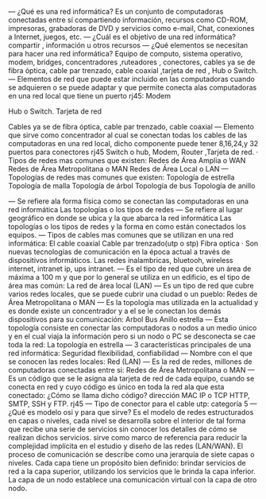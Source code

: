 —  ¿Qué es una red informática?
Es un conjunto de computadoras conectadas entre sí compartiendo información, recursos como CD-ROM, impresoras, grabadoras de DVD y servicios como e-mail, Chat, conexiones a Internet, juegos, etc.
—  ¿Cuál es el objetivo de una red informática?
compartir , información u otros recursos
—  ¿Qué elementos se necesitan para hacer una red informática?
Equipo de computo, sistema operativo, modem, bridges, concentradores ,ruteadores , conectores, cables ya se de fibra óptica, cable par trenzado, cable coaxial ,tarjeta de red , Hub o Switch.
—  Elementos de red que puede estar incluido en las computadoras cuando se adquieren o se puede adaptar y que permite conecta alas computadoras en una red local que tiene un puerto rj45:
Modem      
  

Hub o Switch.
Tarjeta de red

Cables ya se de fibra óptica, cable par trenzado, cable coaxial
—  Elemento que sirve como concentrador al cual se conectan todas los cables de las computadoras en una red local, dicho componente puede tener 8,16,24,y 32 puertos para conectores rj45
 Switch o hub, Modem, Router ,Tarjeta de red.
·         Tipos de redes mas comunes que existen:
Redes de Área Amplia o WAN
Redes de Área Metropolitana o MAN
Redes de Área Local o LAN
—  Topologías de redes mas comunes que existen:
Topología de estrella
Topología de malla
Topología de árbol
Topología de bus
Topología de anillo

—  Se refiere ala forma física como se conectan las computadoras en una red informática
Las topologías o los tipos de redes
—  Se refiere al lugar geográfico en donde se ubica y la que abarca la red informática
Las topologías o los tipos de redes y  la forma en como están conectados los equipos.
—  Tipos de cables mas comunes que se utilizan en una red informática:
El cable coaxial
Cable par trenzado(utp o stp)
Fibra optica
·         Son nuevas tecnologías de comunicación en la época actual a través de dispositivos informáticos.
Las redes inalambricas, bluetooh, wireless internet, intranet ip, ups intranet.
—  Es el tipo de red que cubre un área de máxima a 100 m y que por lo general se utiliza en un edificio, es el tipo de área mas común:
La red de área local (LAN)
—  Es un tipo de red que cubre varios redes locales, que se puede cubrir una ciudad o un pueblo:
Redes de Área Metropolitana o MAN
—  Es la topología mas utilizada en la actualidad y es donde existe un concentrador y a el se le conectan los demás dispositivos para su comunicación:
Arbol
Bus
Anillo
estrella
—  Esta topología consiste en conectar las computadoras o nodos a un medio único y en el cual viaja la información pero si un nodo o PC se desconecta se cae toda la red:
La topología en estrella
—  3 características principales de una red informática:
Seguridad
flexibilidad,
confiabilidad
—  Nombre con el que se conocen las redes locales:
Red (LAN)
—  Es la red de redes, millones de computadoras conectadas entre si:
Redes de Área Metropolitana o MAN
—  Es un código que se le asigna ala tarjeta de red de cada equipo, cuando se conecta en red y cuyo código es único en toda la red ala que esta conectado:
¿Cómo se llama dicho código?
dirección MAC
IP o TCP
HTTP, SMTP, SSH y FTP.
rj45
—  Tipo de conector para el cable utp:
categoría 5
—  ¿Qué es modelo osi y para que sirve?
Es el modelo de redes estructurados en capas o niveles, cada nivel se desarrolla sobre el interior de tal forma que recibe una serie de servicios sin conocer los detalles de cómo se realizan dichos servicios.
sirve como marco de referencia para reducir la complejidad implícita en el estudio y diseño de las redes (LAN/WAN). El proceso de comunicación se describe como una jerarquía de siete capas o niveles. Cada capa tiene un propósito bien definido: brindar servicios de red a la capa superior, utilizando los servicios que le brinda la capa inferior. La capa de un nodo establece una comunicación virtual con la capa de otro nodo.
